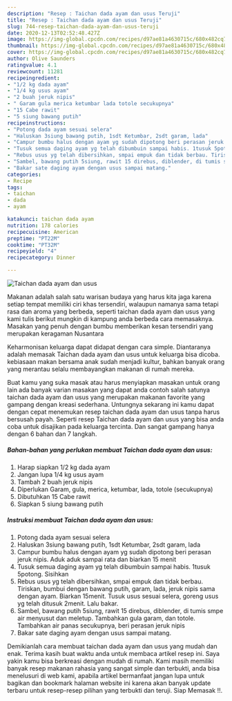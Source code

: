 ```yaml
---
description: "Resep : Taichan dada ayam dan usus Teruji"
title: "Resep : Taichan dada ayam dan usus Teruji"
slug: 744-resep-taichan-dada-ayam-dan-usus-teruji
date: 2020-12-13T02:52:48.427Z
image: https://img-global.cpcdn.com/recipes/d97ae81a4630715c/680x482cq70/taichan-dada-ayam-dan-usus-foto-resep-utama.jpg
thumbnail: https://img-global.cpcdn.com/recipes/d97ae81a4630715c/680x482cq70/taichan-dada-ayam-dan-usus-foto-resep-utama.jpg
cover: https://img-global.cpcdn.com/recipes/d97ae81a4630715c/680x482cq70/taichan-dada-ayam-dan-usus-foto-resep-utama.jpg
author: Olive Saunders
ratingvalue: 4.1
reviewcount: 11281
recipeingredient:
- "1/2 kg dada ayam"
- "1/4 kg usus ayam"
- "2 buah jeruk nipis"
- " Garam gula merica ketumbar lada totole secukupnya"
- "15 Cabe rawit"
- "5 siung bawang putih"
recipeinstructions:
- "Potong dada ayam sesuai selera"
- "Haluskan 3siung bawang putih, 1sdt Ketumbar, 2sdt garam, lada"
- "Campur bumbu halus dengan ayam yg sudah dipotong beri perasan jeruk nipis. Aduk aduk sampai rata dan biarkan 15 menit"
- "Tusuk semua daging ayam yg telah dibumbuin sampai habis. 1tusuk 5potong. Sisihkan"
- "Rebus usus yg telah dibersihkan, smpai empuk dan tidak berbau. Tiriskan, bumbui dengan bawang putih, garam, lada, jeruk nipis sama dengan ayam. Biarkan 15menit. Tusuk usus sesuai selera, goreng usus yg telah ditusuk 2menit. Lalu bakar."
- "Sambel, bawang putih 5siung, rawit 15 direbus, diblender, di tumis smpe air menyusut dan meletup. Tambahkan gula garam, dan totole. Tambahkan air panas secukupnya, beri perasan jeruk nipis"
- "Bakar sate daging ayam dengan usus sampai matang."
categories:
- Recipe
tags:
- taichan
- dada
- ayam

katakunci: taichan dada ayam 
nutrition: 178 calories
recipecuisine: American
preptime: "PT22M"
cooktime: "PT32M"
recipeyield: "4"
recipecategory: Dinner

---
```



![Taichan dada ayam dan usus](https://img-global.cpcdn.com/recipes/d97ae81a4630715c/680x482cq70/taichan-dada-ayam-dan-usus-foto-resep-utama.jpg)

Makanan adalah salah satu warisan budaya yang harus kita jaga karena setiap tempat memiliki ciri khas tersendiri, walaupun namanya sama tetapi rasa dan aroma yang berbeda, seperti taichan dada ayam dan usus yang kami tulis berikut mungkin di kampung anda berbeda cara memasaknya. Masakan yang penuh dengan bumbu memberikan kesan tersendiri yang merupakan keragaman Nusantara

Keharmonisan keluarga dapat didapat dengan cara simple. Diantaranya adalah memasak Taichan dada ayam dan usus untuk keluarga bisa dicoba. kebiasaan makan bersama anak sudah menjadi kultur, bahkan banyak orang yang merantau selalu membayangkan makanan di rumah mereka.



Buat kamu yang suka masak atau harus menyiapkan masakan untuk orang lain ada banyak varian masakan yang dapat anda contoh salah satunya taichan dada ayam dan usus yang merupakan makanan favorite yang gampang dengan kreasi sederhana. Untungnya sekarang ini kamu dapat dengan cepat menemukan resep taichan dada ayam dan usus tanpa harus bersusah payah.
Seperti resep Taichan dada ayam dan usus yang bisa anda coba untuk disajikan pada keluarga tercinta. Dan sangat gampang hanya dengan 6 bahan dan 7 langkah.


<!--inarticleads1-->

##### Bahan-bahan yang perlukan membuat Taichan dada ayam dan usus:

1. Harap siapkan 1/2 kg dada ayam
1. Jangan lupa 1/4 kg usus ayam
1. Tambah 2 buah jeruk nipis
1. Diperlukan  Garam, gula, merica, ketumbar, lada, totole (secukupnya)
1. Dibutuhkan 15 Cabe rawit
1. Siapkan 5 siung bawang putih




<!--inarticleads2-->

##### Instruksi membuat  Taichan dada ayam dan usus:

1. Potong dada ayam sesuai selera
1. Haluskan 3siung bawang putih, 1sdt Ketumbar, 2sdt garam, lada
1. Campur bumbu halus dengan ayam yg sudah dipotong beri perasan jeruk nipis. Aduk aduk sampai rata dan biarkan 15 menit
1. Tusuk semua daging ayam yg telah dibumbuin sampai habis. 1tusuk 5potong. Sisihkan
1. Rebus usus yg telah dibersihkan, smpai empuk dan tidak berbau. Tiriskan, bumbui dengan bawang putih, garam, lada, jeruk nipis sama dengan ayam. Biarkan 15menit. Tusuk usus sesuai selera, goreng usus yg telah ditusuk 2menit. Lalu bakar.
1. Sambel, bawang putih 5siung, rawit 15 direbus, diblender, di tumis smpe air menyusut dan meletup. Tambahkan gula garam, dan totole. Tambahkan air panas secukupnya, beri perasan jeruk nipis
1. Bakar sate daging ayam dengan usus sampai matang.




Demikianlah cara membuat taichan dada ayam dan usus yang mudah dan enak. Terima kasih buat waktu anda untuk membaca artikel resep ini. Saya yakin kamu bisa berkreasi dengan mudah di rumah. Kami masih memiliki banyak resep makanan rahasia yang sangat simple dan terbukti, anda bisa menelusuri di web kami, apabila artikel bermanfaat jangan lupa untuk bagikan dan bookmark halaman website ini karena akan banyak update terbaru untuk resep-resep pilihan yang terbukti dan teruji. Siap Memasak !!. 
